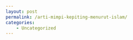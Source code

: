 ```yaml
---
layout: post
permalink: /arti-mimpi-kepiting-menurut-islam/
categories:
    - Uncategorized
---
```


